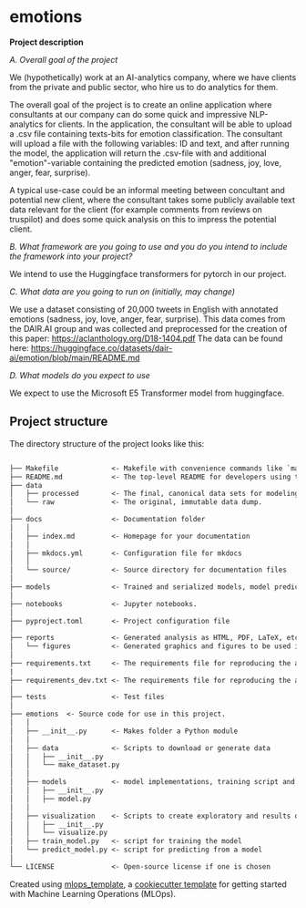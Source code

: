 # emotions

**Project description**

*A. Overall goal of the project*

We (hypothetically) work at an AI-analytics company, where we have clients from the private and public sector, who hire us to do analytics for them.

The overall goal of the project is to create an online application where consultants at our company can do some quick and impressive NLP-analytics for clients. 
In the application, the consultant will be able to upload a .csv file containing texts-bits for emotion classification. The consultant will upload a file with the following variables:
ID and text, and after running the model, the application will return the .csv-file with and additional "emotion"-variable containing the predicted emotion (sadness, joy, love, anger, fear, surprise).
  

A typical use-case could be an informal meeting between concultant and potential new client, where the consultant takes some publicly available text data relevant for the client (for example comments from reviews on truspilot) 
and does some quick analysis on this to impress the potential client.  


*B. What framework are you going to use and you do you intend to include the framework into your project?*

We intend to use the Huggingface transformers for pytorch in our project. 

*C. What data are you going to run on (initially, may change)*

We use a dataset consisting of 20,000 tweets in English with annotated emotions (sadness, joy, love, anger, fear, surprise). 
This data comes from the DAIR.AI group and was collected and preprocessed for the creation of this paper: https://aclanthology.org/D18-1404.pdf 
The data can be found here: 
https://huggingface.co/datasets/dair-ai/emotion/blob/main/README.md


*D. What models do you expect to use*

We expect to use the Microsoft E5 Transformer model from huggingface.  

## Project structure

The directory structure of the project looks like this:

```txt

├── Makefile             <- Makefile with convenience commands like `make data` or `make train`
├── README.md            <- The top-level README for developers using this project.
├── data
│   ├── processed        <- The final, canonical data sets for modeling.
│   └── raw              <- The original, immutable data dump.
│
├── docs                 <- Documentation folder
│   │
│   ├── index.md         <- Homepage for your documentation
│   │
│   ├── mkdocs.yml       <- Configuration file for mkdocs
│   │
│   └── source/          <- Source directory for documentation files
│
├── models               <- Trained and serialized models, model predictions, or model summaries
│
├── notebooks            <- Jupyter notebooks.
│
├── pyproject.toml       <- Project configuration file
│
├── reports              <- Generated analysis as HTML, PDF, LaTeX, etc.
│   └── figures          <- Generated graphics and figures to be used in reporting
│
├── requirements.txt     <- The requirements file for reproducing the analysis environment
|
├── requirements_dev.txt <- The requirements file for reproducing the analysis environment
│
├── tests                <- Test files
│
├── emotions  <- Source code for use in this project.
│   │
│   ├── __init__.py      <- Makes folder a Python module
│   │
│   ├── data             <- Scripts to download or generate data
│   │   ├── __init__.py
│   │   └── make_dataset.py
│   │
│   ├── models           <- model implementations, training script and prediction script
│   │   ├── __init__.py
│   │   ├── model.py
│   │
│   ├── visualization    <- Scripts to create exploratory and results oriented visualizations
│   │   ├── __init__.py
│   │   └── visualize.py
│   ├── train_model.py   <- script for training the model
│   └── predict_model.py <- script for predicting from a model
│
└── LICENSE              <- Open-source license if one is chosen
```

Created using [mlops_template](https://github.com/SkafteNicki/mlops_template),
a [cookiecutter template](https://github.com/cookiecutter/cookiecutter) for getting
started with Machine Learning Operations (MLOps).
